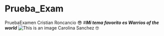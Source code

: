 # Prueba_Exam
PruebaExamen
Cristian Roncancio :sunglasses:
#***Mi tema favorito es Warrios of the world***
![This is an image]("https://svgsilh.com/svg/1801287.svg")
Carolina Sanchez :nerd_face:
